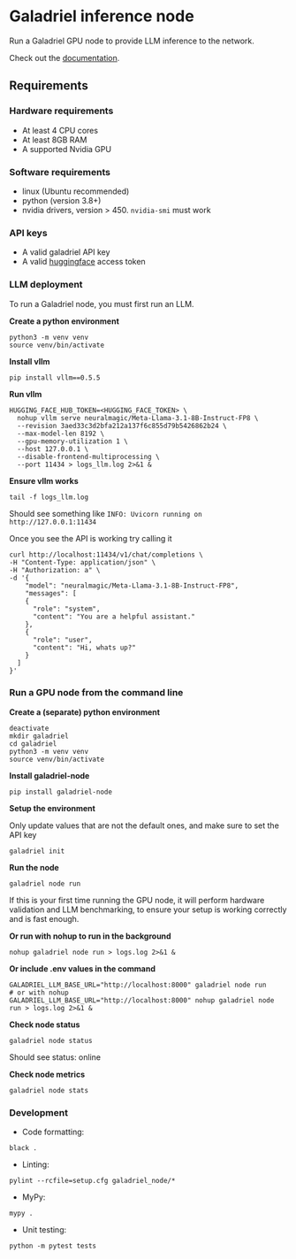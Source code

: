 # Galadriel inference node

Run a Galadriel GPU node to provide LLM inference to the network.

Check out the [documentation](https://galadriel.mintlify.app/).


## Requirements

### Hardware requirements

- At least 4 CPU cores
- At least 8GB RAM
- A supported Nvidia GPU

### Software requirements
- linux (Ubuntu recommended)
- python (version 3.8+)
- nvidia drivers, version > 450. `nvidia-smi` must work

### API keys
- A valid galadriel API key
- A valid [huggingface](https://huggingface.co/) access token


### LLM deployment

To run a Galadriel node, you must first run an LLM.

**Create a python environment**
```shell
python3 -m venv venv
source venv/bin/activate
```

**Install vllm**
```shell
pip install vllm==0.5.5
```

**Run vllm**
```shell
HUGGING_FACE_HUB_TOKEN=<HUGGING_FACE_TOKEN> \
  nohup vllm serve neuralmagic/Meta-Llama-3.1-8B-Instruct-FP8 \
  --revision 3aed33c3d2bfa212a137f6c855d79b5426862b24 \
  --max-model-len 8192 \
  --gpu-memory-utilization 1 \
  --host 127.0.0.1 \
  --disable-frontend-multiprocessing \
  --port 11434 > logs_llm.log 2>&1 &
```

**Ensure vllm works**
```shell
tail -f logs_llm.log
```
Should see something like `INFO: Uvicorn running on http://127.0.0.1:11434`

Once you see the API is working try calling it
```shell
curl http://localhost:11434/v1/chat/completions \
-H "Content-Type: application/json" \
-H "Authorization: a" \
-d '{
    "model": "neuralmagic/Meta-Llama-3.1-8B-Instruct-FP8",
    "messages": [
    {
      "role": "system",
      "content": "You are a helpful assistant."
    },
    {
      "role": "user",
      "content": "Hi, whats up?"
    }
  ]
}'
```

### Run a GPU node from the command line

**Create a (separate) python environment**
```shell
deactivate
mkdir galadriel
cd galadriel
python3 -m venv venv
source venv/bin/activate
```

**Install galadriel-node**
```shell
pip install galadriel-node
```

**Setup the environment**

Only update values that are not the default ones, and make sure to set the API key
```shell
galadriel init
```

**Run the node**
```shell
galadriel node run
```
If this is your first time running the GPU node, it will perform hardware validation and LLM benchmarking, to ensure your setup is working correctly and is fast enough.

**Or run with nohup to run in the background**
```shell
nohup galadriel node run > logs.log 2>&1 &
```

**Or include .env values in the command**
```shell
GALADRIEL_LLM_BASE_URL="http://localhost:8000" galadriel node run
# or with nohup
GALADRIEL_LLM_BASE_URL="http://localhost:8000" nohup galadriel node run > logs.log 2>&1 &
```

**Check node status**
```shell
galadriel node status
```
Should see status: online

**Check node metrics**
```shell
galadriel node stats
```

### Development

* Code formatting: 

`black .`
 
* Linting: 
 
`pylint --rcfile=setup.cfg galadriel_node/*`

* MyPy: 
 
`mypy .`

* Unit testing:

`python -m pytest tests`
